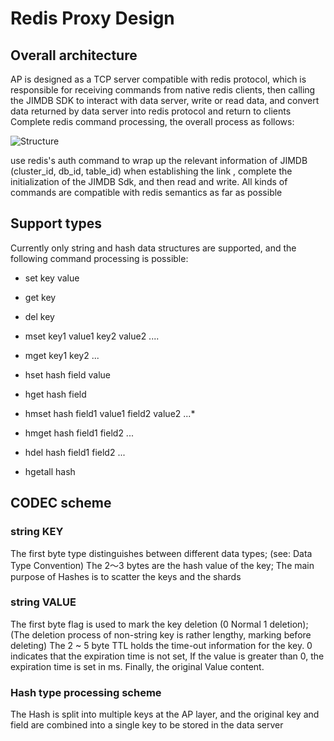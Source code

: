 # Redis Proxy Design

## Overall architecture

AP is designed as a TCP server compatible with redis protocol, which is responsible for receiving commands from native redis clients, then calling the JIMDB SDK to interact with data server, write or read data, and convert data returned by data server into redis protocol and return to clients Complete redis command processing, the overall process as follows:


 ![Structure](http://img11.360buyimg.com/da/s800x800_jfs/t1/87023/1/13092/37185/5e54d5c4E36cc4aa1/84d92cdacb6f7fd1.png)

 
use redis's auth command to wrap up the relevant information of JIMDB (cluster_id, db_id, table_id) when establishing the link , complete the initialization of the JIMDB Sdk, and then read and write. All kinds of commands are compatible with redis semantics as far as possible

## Support types

Currently only string and hash data structures are supported, and the following command processing is possible:
* set key value

* get key

* del key

* mset key1 value1 key2 value2 ....

* mget key1 key2 ...

* hset hash field value 

* hget hash field

* hmset hash field1 value1 field2 value2 ...*

* hmget hash field1 field2 ...

* hdel hash field1 field2 ...

* hgetall hash

## CODEC scheme

### string KEY
  
  The first byte type distinguishes between different data types; (see: Data Type Convention)
  The 2～3 bytes are the hash value of the key; The main purpose of Hashes is to scatter the keys and the shards

### string VALUE

  The first byte flag is used to mark the key deletion (0 Normal 1 deletion);
  (The deletion process of non-string key is rather lengthy, marking before deleting)
  The 2 ~ 5 byte TTL holds the time-out information for the key. 0 indicates that the expiration time is not set, If the value is greater than 0, the expiration time is set in ms.
  Finally, the original Value content.

### Hash type processing scheme

The Hash is split into multiple keys at the AP layer, and the original key and field are combined into a single key to be stored in the data server

